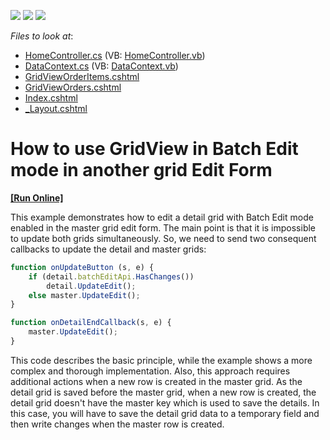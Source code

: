<!-- default badges list -->
![](https://img.shields.io/endpoint?url=https://codecentral.devexpress.com/api/v1/VersionRange/128551932/16.2.6%2B)
[![](https://img.shields.io/badge/Open_in_DevExpress_Support_Center-FF7200?style=flat-square&logo=DevExpress&logoColor=white)](https://supportcenter.devexpress.com/ticket/details/T509492)
[![](https://img.shields.io/badge/📖_How_to_use_DevExpress_Examples-e9f6fc?style=flat-square)](https://docs.devexpress.com/GeneralInformation/403183)
<!-- default badges end -->
<!-- default file list -->
*Files to look at*:

* [HomeController.cs](./CS/T508133/Controllers/HomeController.cs) (VB: [HomeController.vb](./VB/T508133/Controllers/HomeController.vb))
* [DataContext.cs](./CS/T508133/Models/DataContext.cs) (VB: [DataContext.vb](./VB/T508133/Models/DataContext.vb))
* [GridViewOrderItems.cshtml](./CS/T508133/Views/Home/GridViewOrderItems.cshtml)
* [GridViewOrders.cshtml](./CS/T508133/Views/Home/GridViewOrders.cshtml)
* [Index.cshtml](./CS/T508133/Views/Home/Index.cshtml)
* [_Layout.cshtml](./CS/T508133/Views/Shared/_Layout.cshtml)
<!-- default file list end -->
# How to use GridView in Batch Edit mode in another grid Edit Form
<!-- run online -->
**[[Run Online]](https://codecentral.devexpress.com/t509492/)**
<!-- run online end -->


<p>This example demonstrates how to edit a detail grid with Batch Edit mode enabled in the master grid edit form. The main point is that it is impossible to update both grids simultaneously. So, we need to send two consequent callbacks to update the detail and master grids:</p>


```js
function onUpdateButton (s, e) {
    if (detail.batchEditApi.HasChanges())
        detail.UpdateEdit();
    else master.UpdateEdit();
}

function onDetailEndCallback(s, e) {
    master.UpdateEdit();
}
```


<p>This code describes the basic principle, while the example shows a more complex and thorough implementation. Also, this approach requires additional actions when a new row is created in the master grid. As the detail grid is saved before the master grid, when a new row is created, the detail grid doesn't have the master key which is used to save the details. In this case, you will have to save the detail grid data to a temporary field and then write changes when the master row is created.</p>

<br/>


